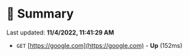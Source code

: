 # 📖 Summary
Last updated: **11/4/2022, 11:41:29 AM**

- `GET` [https://google.com](https://google.com) - **Up** (152ms)
